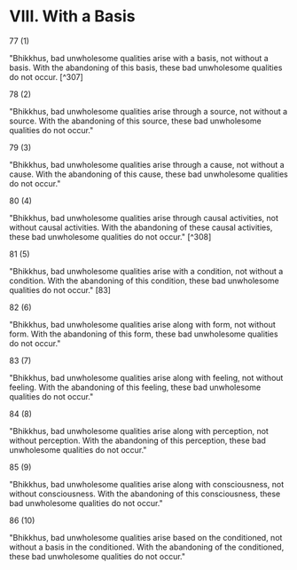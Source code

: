 # VIII. With a Basis

77 (1)

"Bhikkhus, bad unwholesome qualities arise with a basis, not without a basis. With the abandoning of this basis, these bad unwholesome qualities do not occur. [^307]

78 (2)

"Bhikkhus, bad unwholesome qualities arise through a source, not without a source. With the abandoning of this source, these bad unwholesome qualities do not occur."

79 (3)

"Bhikkhus, bad unwholesome qualities arise through a cause, not without a cause. With the abandoning of this cause, these bad unwholesome qualities do not occur."

80 (4)

"Bhikkhus, bad unwholesome qualities arise through causal activities, not without causal activities. With the abandoning of these causal activities, these bad unwholesome qualities do not occur." [^308]

81 (5)

"Bhikkhus, bad unwholesome qualities arise with a condition, not without a condition. With the abandoning of this condition, these bad unwholesome qualities do not occur." [83]

82 (6)

"Bhikkhus, bad unwholesome qualities arise along with form, not without form. With the abandoning of this form, these bad unwholesome qualities do not occur."

83 (7)

"Bhikkhus, bad unwholesome qualities arise along with feeling, not without feeling. With the abandoning of this feeling, these bad unwholesome qualities do not occur."

84 (8)

"Bhikkhus, bad unwholesome qualities arise along with perception, not without perception. With the abandoning of this perception, these bad unwholesome qualities do not occur."

85 (9)

"Bhikkhus, bad unwholesome qualities arise along with consciousness, not without consciousness. With the abandoning of this consciousness, these bad unwholesome qualities do not occur."

86 (10)

"Bhikkhus, bad unwholesome qualities arise based on the conditioned, not without a basis in the conditioned. With the abandoning of the conditioned, these bad unwholesome qualities do not occur."

